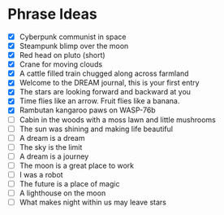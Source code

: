 # Phrase Ideas

- [x] Cyberpunk communist in space
- [x] Steampunk blimp over the moon
- [x] Red head on pluto (short)
- [x] Crane for moving clouds
- [x] A cattle filled train chugged along across farmland
- [x] Welcome to the DREAM journal, this is your first entry
- [x] The stars are looking forward and backward at you
- [x] Time flies like an arrow. Fruit flies like a banana.
- [x] Rambutan kangaroo paws on WASP-76b
- [ ] Cabin in the woods with a moss lawn and little mushrooms
- [ ] The sun was shining and making life beautiful
- [ ] A dream is a dream
- [ ] The sky is the limit
- [ ] A dream is a journey
- [ ] The moon is a great place to work
- [ ] I was a robot
- [ ] The future is a place of magic
- [ ] A lighthouse on the moon
- [ ] What makes night within us may leave stars
